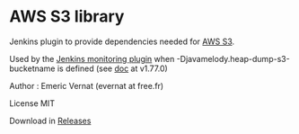 AWS S3 library
======================

Jenkins plugin to provide dependencies needed for [AWS S3](https://aws.amazon.com/s3/).

Used by the [Jenkins monitoring plugin](http://wiki.jenkins-ci.org/display/JENKINS/Monitoring)
when -Djavamelody.heap-dump-s3-bucketname is defined (see [doc](https://wiki.jenkins.io/display/JENKINS/Monitoring#Monitoring-Releasenotes) at v1.77.0)
 
Author : Emeric Vernat (evernat at free.fr)

License MIT

Download in [Releases](releases)

